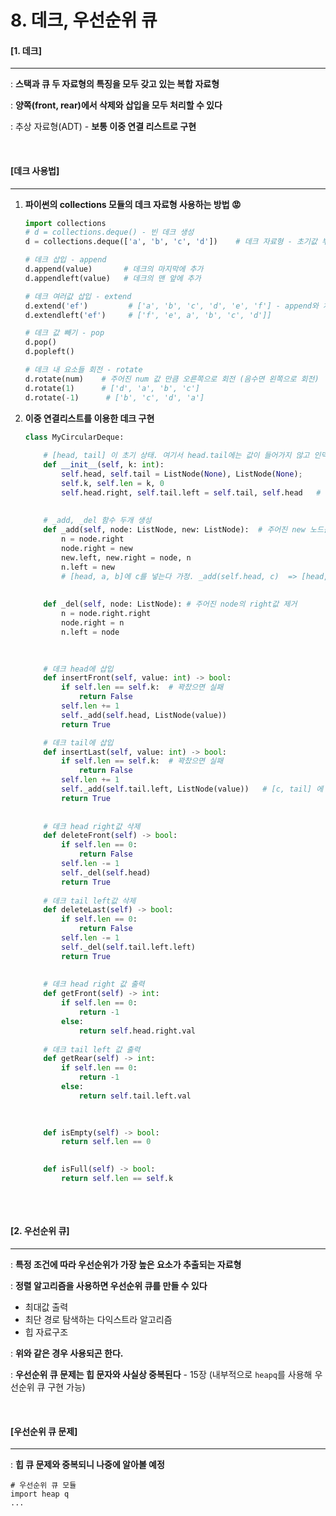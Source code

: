# 8. 데크, 우선순위 큐

#### [1. 데크]

-----

: **스택과 큐 두 자료형의 특징을 모두 갖고 있는 복합 자료형**

: **양쪽(front, rear)에서 삭제와 삽입을 모두 처리할 수 있다**

: 추상 자료형(ADT) - **보통 이중 연결 리스트로 구현**

<br>

#### [데크 사용법]

----

1. **파이썬의 collections 모듈의 데크 자료형 사용하는 방법 😡**

   ```python
   import collections
   # d = collections.deque() - 빈 데크 생성
   d = collections.deque(['a', 'b', 'c', 'd'])    # 데크 자료형 - 초기값 부여
   
   # 데크 삽입 - append
   d.append(value)       # 데크의 마지막에 추가
   d.appendleft(value)   # 데크의 맨 앞에 추가
   
   # 데크 여러값 삽입 - extend
   d.extend('ef')         # ['a', 'b', 'c', 'd', 'e', 'f'] - append와 차이점
   d.extendleft('ef')     # ['f', 'e', a', 'b', 'c', 'd']]
   
   # 데크 값 빼기 - pop
   d.pop()
   d.popleft()
   
   # 데크 내 요소들 회전 - rotate
   d.rotate(num)    # 주어진 num 값 만큼 오른쪽으로 회전 (음수면 왼쪽으로 회전)
   d.rotate(1)      # ['d', 'a', 'b', 'c']
   d.rotate(-1)      # ['b', 'c', 'd', 'a']
   ```

2. **이중 연결리스트를 이용한 데크 구현**

   ```python
   class MyCircularDeque:
       
       # [head, tail] 이 초기 상태. 여기서 head.tail에는 값이 들어가지 않고 인덱스 역할을 수행한다!!!
       def __init__(self, k: int):
           self.head, self.tail = ListNode(None), ListNode(None);
           self.k, self.len = k, 0
           self.head.right, self.tail.left = self.tail, self.head   # 서로를 오른/왼 노드로 지정
           
           
       # _add, _del 함수 두개 생성
       def _add(self, node: ListNode, new: ListNode):  # 주어진 new 노드를 주어진 node의 오른쪽에 삽입하는 함수
           n = node.right
           node.right = new
           new.left, new.right = node, n
           n.left = new
           # [head, a, b]에 c를 넣는다 가정. _add(self.head, c)  => [head, c, a, b]
           
           
       def _del(self, node: ListNode): # 주어진 node의 right값 제거
           n = node.right.right
           node.right = n
           n.left = node
           
   
       
       # 데크 head에 삽입
       def insertFront(self, value: int) -> bool:
           if self.len == self.k:  # 꽉찼으면 실패
               return False
           self.len += 1
           self._add(self.head, ListNode(value))
           return True
   
       # 데크 tail에 삽입
       def insertLast(self, value: int) -> bool:
           if self.len == self.k:  # 꽉찼으면 실패
               return False
           self.len += 1
           self._add(self.tail.left, ListNode(value))   # [c, tail] 에 d 삽입하면 [c, d, tail] 되게끔
           return True
           
           
       # 데크 head right값 삭제
       def deleteFront(self) -> bool:
           if self.len == 0:
               return False
           self.len -= 1
           self._del(self.head)
           return True
           
       # 데크 tail left값 삭제
       def deleteLast(self) -> bool:
           if self.len == 0:
               return False
           self.len -= 1
           self._del(self.tail.left.left)
           return True
       
           
       # 데크 head right 값 출력
       def getFront(self) -> int:
           if self.len == 0:
               return -1
           else:
               return self.head.right.val
           
       # 데크 tail left 값 출력
       def getRear(self) -> int:
           if self.len == 0:
               return -1
           else:
               return self.tail.left.val
           
           
   
       def isEmpty(self) -> bool:
           return self.len == 0
           
   
       def isFull(self) -> bool:
           return self.len == self.k
           
   ```


<br>

#### [2. 우선순위 큐]

---

: **특정 조건에 따라 우선순위가 가장 높은 요소가 추출되는 자료형**

: **정렬 알고리즘을 사용하면 우선순위 큐를 만들 수 있다**

- 최대값 출력
- 최단 경로 탐색하는 다익스트라 알고리즘
- 힙 자료구조

: **위와 같은 경우 사용되곤 한다.**

: **우선순위 큐 문제는 힙 문자와 사실상 중복된다** - 15장 (내부적으로 `heapq`를 사용해 우선순위 큐 구현 가능)

<br>

#### [우선순위 큐 문제]

----

: **힙 큐 문제와 중복되니 나중에 알아볼 예정**

```
# 우선순위 큐 모듈
import heap q
...
```



